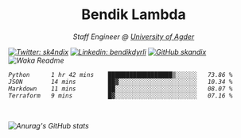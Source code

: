 <h1 align="center"> Bendik Lambda </h1>
<p align="center"><em>Staff Engineer @ <a href="http://www.uia.no">University of Agder</a></p>



[![Twitter: sk4ndix](https://img.shields.io/twitter/follow/sk4ndix?style=social)](https://twitter.com/sk4ndix)
[![Linkedin: bendikdyrli](https://img.shields.io/badge/-bendikdyrli-blue?style=flat-square&logo=Linkedin&logoColor=white&link=https://www.linkedin.com/in/bendikdyrli/)](https://www.linkedin.com/in/bendikdyrli/)
[![GitHub skandix](https://img.shields.io/github/followers/skandix?label=follow&style=social)](https://github.com/skandix)
![Waka Readme](https://github.com/skandix/skandix/workflows/Waka%20Readme/badge.svg)


<!--START_SECTION:waka-->
```text
Python      1 hr 42 mins    ██████████████████▒░░░░░░   73.86 % 
JSON        14 mins         ██▓░░░░░░░░░░░░░░░░░░░░░░   10.34 % 
Markdown    11 mins         ██░░░░░░░░░░░░░░░░░░░░░░░   08.07 % 
Terraform   9 mins          █▓░░░░░░░░░░░░░░░░░░░░░░░   07.16 % 
```
<!--END_SECTION:waka-->

  <br>
  
![Anurag's GitHub stats](https://github-readme-stats.vercel.app/api?username=skandix&show_icons=true&theme=tokyonight)


